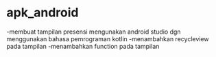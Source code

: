 # apk_android
-membuat tampilan presensi mengunakan android studio dgn menggunakan bahasa pemrograman kotlin
-menambahkan recycleview pada tampilan
-menambahkan function pada tampilan

